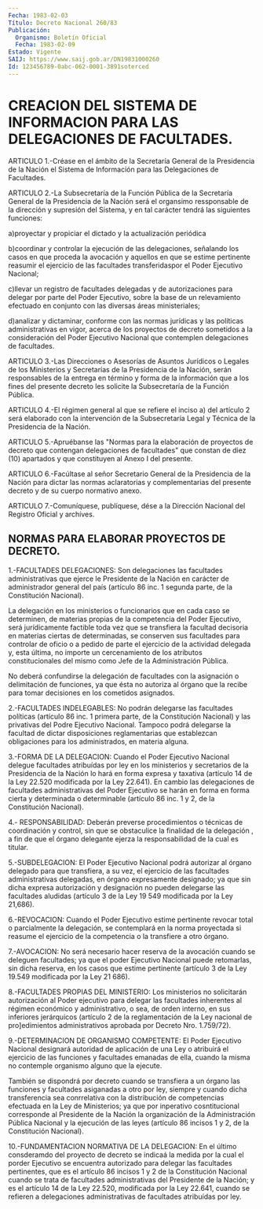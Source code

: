 ```yaml
---
Fecha: 1983-02-03
Título: Decreto Nacional 260/83
Publicación:
  Organismo: Boletín Oficial
  Fecha: 1983-02-09
Estado: Vigente
SAIJ: https://www.saij.gob.ar/DN19831000260
Id: 123456789-0abc-062-0001-3891soterced
---
```

# CREACION DEL SISTEMA DE INFORMACION PARA LAS DELEGACIONES DE FACULTADES.

<a id="1"></a>
ARTICULO 1.-Créase en el ámbito de la Secretaría General de la Presidencia  de  la  Nación  el  Sistema  de  Información  para las Delegaciones de Facultades.

<a id="2"></a>
ARTICULO  2.-La  Subsecretaría  de  la  Función  Pública de la Secretaría  General  de  la  Presidencia  de  la  Nación  será   el organsimo  ressponsable  de la dirección y supresión del Sistema, y en tal carácter tendrá las siguientes funciones:

a)proyectar y propiciar el dictado y la actualización periódica

b)coordinar  y  controlar  la    ejecución   de  las  delegaciones, señalando los casos en que proceda la avocación  y  aquellos en que se  estime  pertinente  reasumir  el  ejercicio  de  las facultades transferidaspor el Poder Ejecutivo Nacional;

c)llevar  un  registro  de facultades delegadas y de autorizaciones para delegar por parte del  Poder  Ejecutivo,  sobre  la base de un relevamiento    efectuado   en  conjunto  con  las  diversas  áreas ministeriales;

d)analizar y dictaminar, conforme  con  las  normas jurídicas y las políticas  administrativas  en vigor, acerca de  los  proyectos  de decreto sometidos a la consideración  del  Poder Ejecutivo Nacional que contemplen delegaciones de facultades.

<a id="3"></a>
ARTICULO 3.-Las Direcciones o Asesorías de Asuntos Jurídicos o Legales  de  los  Ministerios y Secretarías de la Presidencia de la Nación, serán responsables  de  la entrega en término y forma de la información que a los fines del presente  decreto  les  solicite la Subsecretaría de la Función Pública.

<a id="4"></a>
ARTICULO  4.-El régimen general al que se refiere el inciso a) del artículo 2 será elaborado con la intervención de la Subsecretaría Legal  y  Técnica  de  la  Presidencia  de la Nación.

<a id="5"></a>
ARTICULO  5.-Apruébanse  las  "Normas  para  la elaboración de proyectos de decreto que contengan delegaciones de  facultades" que constan  de  diez (10) apartados y que constituyen al Anexo  I  del presente.

<a id="6"></a>
ARTICULO  6.-Facúltase  al  señor  Secretario  General  de  la Presidencia  de  la  Nación  para  dictar las normas aclaratorias y complementarias  del presente decreto  y  de  su  cuerpo  normativo anexo.

<a id="7"></a>
ARTICULO  7.-Comuníquese,  publíquese,  dése  a  la  Dirección Nacional del Registro Oficial y archíves.

## NORMAS PARA ELABORAR PROYECTOS DE DECRETO.

<a id="1"></a>
1.-FACULTADES  DELEGACIONES:  Son  delegaciones las facultades administrativas que ejerce le Presidente  de  la Nación en carácter de  administrador  general  del país (artículo 86  inc.  1  segunda parte, de la Constitución Nacional).

La delegación en los ministerios  o  funcionarios  que en cada caso se  determinen,  de  materias propias de la competencia  del  Poder Ejecutivo, será jurídicamente  factible  toda vez que se transfiera la  facultad  decisoria  en materias ciertas  de  determinadas,  se conserven sus facultades para  controlar  de  oficio  o a pedido de parte  el  ejercicio  de  la actividad delegada y, esta última,  no importe  un cercenamiento de  los  atributos  constitucionales  del mismo como Jefe de la Administración Pública.

No  deberá    confundirse   la  delegación  de  facultades  con  la asignación o delimitación de  funciones, ya que ésta no autoriza al órgano  que  la  recibe  para tomar  decisiones  en  los  cometidos asignados.

2.-FACULTADES INDELEGABLES:  No  podrán  delegarse  las  facultades políticas  (artículo  86  inc.  1 primera parte, de la Constitución Nacional) y las privativas del Podre  Ejecutivo  Nacional.  Tampoco podrá  delegarse la facultad de dictar disposiciones reglamentarias que establezcan  obligaciones  para  los  administrados, en materia alguna.

3.-FORMA  DE  LA  DELEGACION:  Cuando el Poder  Ejecutivo  Nacional delegue  facultades  atribuídas  por   ley  en  los  ministerios  y secretarios  de  la  Presidencia  de la Nación  lo  hará  en  forma expresa y taxativa (artículo 14 de  la Ley 22.520 modificada por la Ley 22.641). En cambio las delegaciones de facultades administrativas del Poder Ejecutivo se  harán  en  forma  en  forma cierta y determinada o determinable (artículo 86 inc. 1 y 2, de  la Constitución Nacional).

4.-  RESPONSABILIDAD: Deberán preverse procedimientos o técnicas de coordinación  y  control, sin que se obstaculice la finalidad de la delegación , a fin de que el órgano delegante ejerza la responsabilidad de la cual es titular.

5.-SUBDELEGACION:  El  Poder  Ejecutivo Nacional podrá autorizar al órgano delegado para que transfiera,  a su vez, el ejercicio de las facultades  administrativas  delegadas,  en    órgano  expresamente designado; ya que sin dicha expresa autorización  y  designación no pueden delegarse las facultades aludidas (artículo 3 de  la  Ley 19 549 modificada por la Ley 21,686).

6.-REVOCACION:  Cuando el Poder Ejecutivo estime pertinente revocar total o parcialmente  la  delegación,  se  contemplará  en la norma proyectada   si  reasume  el  ejercicio  de  la  competencia  o  la transfiere a otro órgano.

7.-AVOCACION:  No  será  necesario  hacer  reserva  de la avocación cuando  se deleguen facultades; ya que el poder Ejecutivo  Nacional puede retomarlas,  sin  dicha  reserva,  en  los  casos  que estime pertinente  (artículo 3 de la Ley 19.549 modificada por la  Ley  21 686).

8.-FACULTADES    PROPIAS    DEL   MINISTERIO:  Los  ministerios  no solicitarán  autorización  al  Poder  ejecutivo  para  delegar  las facultades  inherentes al régimen  económico  y  administrativo,  o sea, de orden  interno,  en  sus inferiores jerárquicos (artículo 2 de  la  reglamentación  de  la  Ley    nacional  de  pro]edimientos administrativos  aprobada  por  Decreto  Nro.    1.759/72).

9.-DETERMINACION   DE  ORGANISMO  COMPETENTE:  El  Poder  Ejecutivo Nacional designará  autoridad  de aplicación de una Ley o atribuirá el  ejercicio  de  las funciones y  facultades  emanadas  de  ella, cuando  la misma no contemple  organismo  alguno  que  la  ejecute.

También se  dispondrá  por decreto cuando se transfiera a un órgano las funciones y facultades  asiganadas  a  otro  por ley, siempre y cuando dicha transferencia sea conrrelativa con la  distribución de competencias  efectuada  en  la  Ley  de  Ministerios;  ya que  por inperativo  cosntitucional  corresponde al Presidente de la  Nación la  organización  de  la  Administración   Pública  Nacional  y  la ejecución  de  las  leyes  (artículo  86  incisos  1  y  2,  de  la Constitución Nacional).

10.-FUNDAMENTACION  NORMATIVA  DE  LA  DELEGACION:   En  el  último consderamdo  del  proyecto de decreto se indicaá la medida  por  la cual el porder Ejecutivo  se  encuentra autorizado para delegar las facultades pertinentes, que es  el  artículo 86 incisos 1 y 2 de la Constitución Nacional cuando se trata de facultades administrativas del Presidente de la  Nación;  y  es el artículo 14 de la Ley 22.520, modificada por la Ley 22.641, cuando  se refieren a  delegaciones  administrativas de facultades atribuídas por  ley.